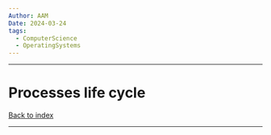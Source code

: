 ```yaml
---
Author: AAM
Date: 2024-03-24
tags:
  - ComputerScience
  - OperatingSystems
---
```

---
# Processes life cycle

[Back to index](../OS.md)

---
